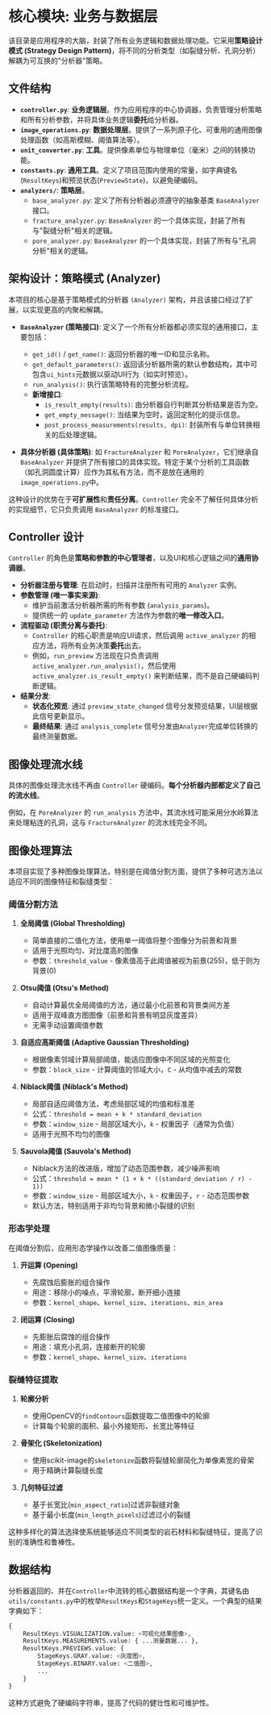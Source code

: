 # 核心模块: 业务与数据层

该目录是应用程序的大脑，封装了所有业务逻辑和数据处理功能。它采用**策略设计模式 (Strategy Design Pattern)**，将不同的分析类型（如裂缝分析、孔洞分析）解耦为可互换的"分析器"策略。

## 文件结构

-   **`controller.py`**: **业务逻辑层**。作为应用程序的中心协调器，负责管理分析策略和所有分析参数，并将具体业务逻辑**委托**给分析器。
-   **`image_operations.py`**: **数据处理层**。提供了一系列原子化、可重用的通用图像处理函数（如高斯模糊、阈值算法等）。
-   **`unit_converter.py`**: **工具**。提供像素单位与物理单位（毫米）之间的转换功能。
-   **`constants.py`**: **通用工具**。定义了项目范围内使用的常量，如字典键名(`ResultKeys`)和预览状态(`PreviewState`)，以避免硬编码。
-   **`analyzers/`**: **策略层**。
    -   `base_analyzer.py`: 定义了所有分析器必须遵守的抽象基类 `BaseAnalyzer` 接口。
    -   `fracture_analyzer.py`: `BaseAnalyzer` 的一个具体实现，封装了所有与"裂缝分析"相关的逻辑。
    -   `pore_analyzer.py`: `BaseAnalyzer` 的一个具体实现，封装了所有与"孔洞分析"相关的逻辑。

## 架构设计：策略模式 (Analyzer)

本项目的核心是基于策略模式的分析器 `(Analyzer)` 架构，并且该接口经过了扩展，以实现更高的内聚和解耦。

-   **`BaseAnalyzer` (策略接口)**: 定义了一个所有分析器都必须实现的通用接口，主要包括：
    -   `get_id()` / `get_name()`: 返回分析器的唯一ID和显示名称。
    -   `get_default_parameters()`: 返回该分析器所需的默认参数结构，其中可包含`ui_hints`元数据以驱动UI行为（如实时预览）。
    -   `run_analysis()`: 执行该策略特有的完整分析流程。
    -   **新增接口**:
        -   `is_result_empty(results)`: 由分析器自行判断其分析结果是否为空。
        -   `get_empty_message()`: 当结果为空时，返回定制化的提示信息。
        -   `post_process_measurements(results, dpi)`: 封装所有与单位转换相关的后处理逻辑。

-   **具体分析器 (具体策略)**: 如 `FractureAnalyzer` 和 `PoreAnalyzer`，它们继承自 `BaseAnalyzer` 并提供了所有接口的具体实现。特定于某个分析的工具函数（如孔洞圆度计算）应作为其私有方法，而不是放在通用的`image_operations.py`中。

这种设计的优势在于**可扩展性**和**责任分离**。`Controller` 完全不了解任何具体分析的实现细节，它只负责调用 `BaseAnalyzer` 的标准接口。

## Controller 设计

`Controller` 的角色是**策略和参数的中心管理者**，以及UI和核心逻辑之间的**通用协调器**。

-   **分析器注册与管理**: 在启动时，扫描并注册所有可用的 `Analyzer` 实例。
-   **参数管理 (唯一事实来源)**:
    -   维护当前激活分析器所需的所有参数 (`analysis_params`)。
    -   提供统一的 `update_parameter` 方法作为参数的**唯一修改入口**。
-   **流程驱动 (职责分离与委托)**:
    -   `Controller` 的核心职责是响应UI请求，然后调用 `active_analyzer` 的相应方法，将所有业务决策**委托**出去。
    -   例如，`run_preview` 方法现在只负责调用 `active_analyzer.run_analysis()`，然后使用 `active_analyzer.is_result_empty()` 来判断结果，而不是自己硬编码判断逻辑。
-   **结果分发**:
    -   **状态化预览**: 通过 `preview_state_changed` 信号分发预览结果，UI层根据此信号更新显示。
    -   **最终结果**: 通过 `analysis_complete` 信号分发由`Analyzer`完成单位转换的最终测量数据。

## 图像处理流水线

具体的图像处理流水线不再由 `Controller` 硬编码。**每个分析器内部都定义了自己的流水线**。

例如，在 `PoreAnalyzer` 的 `run_analysis` 方法中，其流水线可能采用分水岭算法来处理粘连的孔洞，这与 `FractureAnalyzer` 的流水线完全不同。

## 图像处理算法

本项目实现了多种图像处理算法，特别是在阈值分割方面，提供了多种可选方法以适应不同的图像特征和裂缝类型：

### 阈值分割方法

1. **全局阈值 (Global Thresholding)**
   - 简单直接的二值化方法，使用单一阈值将整个图像分为前景和背景
   - 适用于光照均匀、对比度高的图像
   - 参数：`threshold_value` - 像素值高于此阈值被视为前景(255)，低于则为背景(0)

2. **Otsu阈值 (Otsu's Method)**
   - 自动计算最优全局阈值的方法，通过最小化前景和背景类间方差
   - 适用于双峰直方图图像（前景和背景有明显灰度差异）
   - 无需手动设置阈值参数

3. **自适应高斯阈值 (Adaptive Gaussian Thresholding)**
   - 根据像素邻域计算局部阈值，能适应图像中不同区域的光照变化
   - 参数：`block_size` - 计算阈值的邻域大小，`C` - 从均值中减去的常数

4. **Niblack阈值 (Niblack's Method)**
   - 局部自适应阈值方法，考虑局部区域的均值和标准差
   - 公式：`threshold = mean + k * standard_deviation`
   - 参数：`window_size` - 局部区域大小，`k` - 权重因子（通常为负值）
   - 适用于光照不均匀的图像

5. **Sauvola阈值 (Sauvola's Method)**
   - Niblack方法的改进版，增加了动态范围参数，减少噪声影响
   - 公式：`threshold = mean * (1 + k * ((standard_deviation / r) - 1))`
   - 参数：`window_size` - 局部区域大小，`k` - 权重因子，`r` - 动态范围参数
   - 默认方法，特别适用于非均匀背景和微小裂缝的识别

### 形态学处理

在阈值分割后，应用形态学操作以改善二值图像质量：

1. **开运算 (Opening)**
   - 先腐蚀后膨胀的组合操作
   - 用途：移除小的噪点，平滑轮廓，断开细小连接
   - 参数：`kernel_shape`、`kernel_size`、`iterations`、`min_area`

2. **闭运算 (Closing)**
   - 先膨胀后腐蚀的组合操作
   - 用途：填充小孔洞，连接断开的轮廓
   - 参数：`kernel_shape`、`kernel_size`、`iterations`

### 裂缝特征提取

1. **轮廓分析**
   - 使用OpenCV的`findContours`函数提取二值图像中的轮廓
   - 计算每个轮廓的面积、最小外接矩形、长宽比等特征

2. **骨架化 (Skeletonization)**
   - 使用scikit-image的`skeletonize`函数将裂缝轮廓简化为单像素宽的骨架
   - 用于精确计算裂缝长度

3. **几何特征过滤**
   - 基于长宽比(`min_aspect_ratio`)过滤非裂缝对象
   - 基于最小长度(`min_length_pixels`)过滤过小的裂缝

这种多样化的算法选择使系统能够适应不同类型的岩石材料和裂缝特征，提高了识别的准确性和鲁棒性。

## 数据结构

分析器返回的、并在`Controller`中流转的核心数据结构是一个字典，其键名由`utils/constants.py`中的枚举`ResultKeys`和`StageKeys`统一定义。一个典型的结果字典如下：
```python
{
    ResultKeys.VISUALIZATION.value: <可视化结果图像>,
    ResultKeys.MEASUREMENTS.value: { ...测量数据... },
    ResultKeys.PREVIEWS.value: {
        StageKeys.GRAY.value: <灰度图>,
        StageKeys.BINARY.value: <二值图>,
        ...
    }
}
```
这种方式避免了硬编码字符串，提高了代码的健壮性和可维护性。 